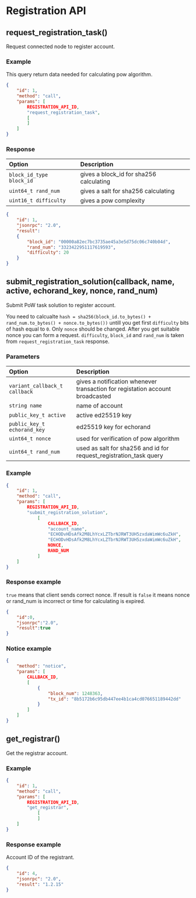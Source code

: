 # Registration API

## request\_registration\_task()

Request connected node to register account.

### Example

This query return data needed for calculating pow algorithm.

```json
{
    "id": 1,
    "method": "call",
    "params": [
        REGISTRATION_API_ID,
        "request_registration_task",
        [
        ]
    ]
}
```

### Response

| Option | Description |
| :--- | :--- |
| `block_id_type block_id` | gives a block_id for sha256 calculating |
| `uint64_t rand_num` | gives a salt for sha256 calculating |
| `uint16_t difficulty` | gives a pow complexity |

```json
{
    "id": 1,
    "jsonrpc": "2.0",
    "result":
    {
        "block_id": "00000a82ec7bc3735ae45a3e5d75dc06c740b04d",
        "rand_num": "3323422951117619593",
        "difficulty": 20
    }
}
```

## submit\_registration\_solution(callback, name, active, echorand_key, nonce, rand_num)

Submit PoW task solution to register account.

You need to calcualte `hash = sha256(block_id.to_bytes() + rand_num.to_bytes() + nonce.to_bytes())` untill you get first `difficulty` bits of hash equal to `0`. Only `nonce` should be changed. After you get suitable nonce you can form a request.
`difficulty`, `block_id` and `rand_num` is taken from `request_registration_task` response.

### Parameters

| Option | Description |
| :--- | :--- |
| `variant_callback_t callback` | gives a notification whenever transaction for registation account broadcasted |
| `string name` | name of account |
| `public_key_t active` | active ed25519 key |
| `public_key_t echorand_key` | ed25519 key for echorand |
| `uint64_t nonce` | used for verification of pow algorithm |
| `uint64_t rand_num` | used as salt for sha256 and id for request_registration_task query |

### Example

```json
{
    "id": 1,
    "method": "call",
    "params": [
        REGISTRATION_API_ID,
        "submit_registration_solution",
            [
                CALLBACK_ID,
                "account_name",
                "ECHODvHDsAfk2M8LhYcxLZTbrNJRWT3UH5zxdaWimWc6uZkH",
                "ECHODvHDsAfk2M8LhYcxLZTbrNJRWT3UH5zxdaWimWc6uZkH",
                NONCE,
                RAND_NUM
            ]
    ]
}
```

### Response example

`true` means that client sends correct nonce. If result is `false` it means nonce or rand_num is incorrect or time for calculating is expired.

```json
{
    "id":0,
    "jsonrpc":"2.0",
    "result":true
}
```

### Notice example

```json
{
    "method": "notice",
    "params": [
        CALLBACK_ID,
        [
            {
                "block_num": 1248363,
                "tx_id": "8b5172b6c95db447ee4b1ca4cd076651189442dd"
            }
        ]
    ]
}
```

## get_registrar()

Get the registrar account.

### Example

```json
{
    "id": 1,
    "method": "call",
    "params": [
        REGISTRATION_API_ID,
        "get_registrar",
            [
            ]
    ]
}
```

### Response example

Account ID of the registrant.

```json
{
    "id": 4,
    "jsonrpc": "2.0",
    "result": "1.2.15"
}
```
